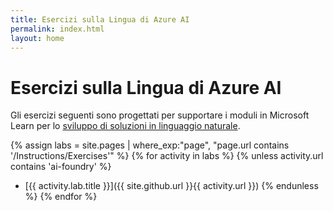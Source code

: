 ```yaml
---
title: Esercizi sulla Lingua di Azure AI
permalink: index.html
layout: home
---
```


# Esercizi sulla Lingua di Azure AI

Gli esercizi seguenti sono progettati per supportare i moduli in Microsoft Learn per lo [sviluppo di soluzioni in linguaggio naturale](https://learn.microsoft.com/training/paths/develop-language-solutions-azure-ai/).


{% assign labs = site.pages | where_exp:"page", "page.url contains '/Instructions/Exercises'" %} {% for activity in labs  %} {% unless activity.url contains 'ai-foundry' %}
- [{{ activity.lab.title }}]({{ site.github.url }}{{ activity.url }}) {% endunless %} {% endfor %}
